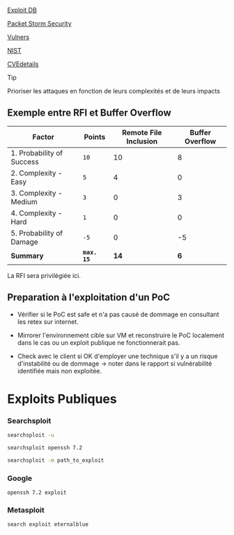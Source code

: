 
[Exploit DB](https://www.exploit-db.com/)

[Packet Storm Security](https://packetstormsecurity.com/)

[Vulners](https://vulners.com/)

[NIST](https://nvd.nist.gov/vuln/search?execution=e2s1)

[CVEdetails](https://www.cvedetails.com/)


> [!TIP]
> Prioriser les attaques en fonction de leurs complexités et de leurs impacts


## Exemple entre RFI et Buffer Overflow

| **Factor**                | **Points** | **Remote File Inclusion** | **Buffer Overflow** |
| ------------------------- | ---------- | ------------------------- | ------------------- |
| 1. Probability of Success | `10`       | 10                        | 8                   |
| 2. Complexity - Easy      | `5`        | 4                         | 0                   |
| 3. Complexity - Medium    | `3`        | 0                         | 3                   |
| 4. Complexity - Hard      | `1`        | 0                         | 0                   |
| 5. Probability of Damage  | `-5`       | 0                         | -5                  |
| **Summary**                   | **`max. 15`**  | **14**                        | **6**                   |

La RFI sera privilégiée ici.

## Preparation à l'exploitation d'un PoC


- Vérifier si le PoC est safe et n'a pas causé de dommage en consultant les retex sur internet.

- Mirrorer l'environnement cible sur VM et reconstruire le PoC localement dans le cas ou un exploit publique ne fonctionnerait pas.

- Check avec le client si OK d'employer une technique s'il y a un risque d'instabilité ou de dommage -> noter dans le rapport si vulnérabilité identifiée mais non exploitée.


# Exploits Publiques


### Searchsploit

```bash
searchsploit -u
```

```bash
searchsploit openssh 7.2
```

```bash
searchsploit -m path_to_exploit
```

### Google

```
openssh 7.2 exploit
```

### Metasploit

```bash
search exploit eternalblue
```


